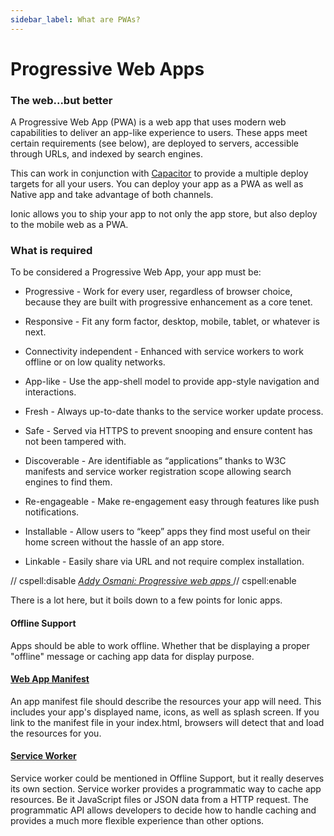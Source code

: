 ```yaml
---
sidebar_label: What are PWAs?
---
```


# Progressive Web Apps

<!-- TOC goes here -->

### The web...but better

A Progressive Web App (PWA) is a web app that uses modern web capabilities to deliver an app-like experience to users.
These apps meet certain requirements (see below), are deployed to servers, accessible through URLs, and indexed by search engines.

This can work in conjunction with [Capacitor](https://capacitorjs.com) to provide a multiple deploy targets for all your users.
You can deploy your app as a PWA as well as Native app and take advantage of both channels.

Ionic allows you to ship your app to not only the app store, but also deploy to the mobile web as a PWA.

### What is required

To be considered a Progressive Web App, your app must be:

- Progressive - Work for every user, regardless of browser choice, because they are built with progressive enhancement as a core tenet.

- Responsive - Fit any form factor, desktop, mobile, tablet, or whatever is next.

- Connectivity independent - Enhanced with service workers to work offline or on low quality networks.

- App-like - Use the app-shell model to provide app-style navigation and interactions.

- Fresh - Always up-to-date thanks to the service worker update process.

- Safe - Served via HTTPS to prevent snooping and ensure content has not been tampered with.

- Discoverable - Are identifiable as “applications” thanks to W3C manifests and service worker registration scope allowing search engines to find them.

- Re-engageable - Make re-engagement easy through features like push notifications.

- Installable - Allow users to “keep” apps they find most useful on their home screen without the hassle of an app store.

- Linkable - Easily share via URL and not require complex installation.

// cspell:disable
<em>
  <a href="https://addyosmani.com/blog/getting-started-with-progressive-web-apps/" target="_blank">
    Addy Osmani: Progressive web apps
  </a>
</em>
// cspell:enable

There is a lot here, but it boils down to a few points for Ionic apps.

#### Offline Support

Apps should be able to work offline. Whether that be displaying a proper "offline" message or caching app data for display purpose.

#### <a href="https://developer.mozilla.org/en-US/docs/Web/Manifest" target="_blank">Web App Manifest</a>

An app manifest file should describe the resources your app will need. This includes your app's displayed name, icons, as well as splash screen. If you link to the manifest file in your index.html, browsers will detect that and load the resources for you.

#### <a href="https://developer.mozilla.org/en-US/docs/Web/API/Service_Worker_API" target="_blank">Service Worker</a>

Service worker could be mentioned in Offline Support, but it really deserves its own section. Service worker provides a programmatic way to cache app resources. Be it JavaScript files or JSON data from a HTTP request. The programmatic API allows developers to decide how to handle caching and provides a much more flexible experience than other options.
